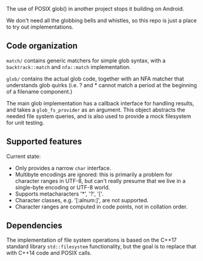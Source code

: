 The use of POSIX glob() in another project stops it building on Android.

We don't need all the globbing bells and whistles, so this repo
is just a place to try out implementations.

## Code organization

`match/` contains generic matchers for simple glob syntax, with
a `backtrack::match` and `nfa::match` implementation.

`glob/` contains the actual glob code, together with an NFA matcher
that understands glob quirks (i.e. ? and * cannot match a period
at the beginning of a filename component.)

The main glob implementation has a callback interface for handling
results, and takes a `glob_fs_provider` as an argument. This object
abstracts the needed file system queries, and is also used to
provide a mock filesystem for unit testing.

## Supported features

Current state:

* Only provides a narrow `char` interface.
* Multibyte encodings are ignored: this is primarily a problem for
  character ranges in UTF-8, but can't really presume that
  we live in a single-byte encoding or UTF-8 world.
* Supports metacharacters '*', '?', '['.
* Character classes, e.g. '[:alnum:]', are not supported.
* Character ranges are computed in code points, not in collation order.

## Dependencies

The implementation of file system operations is based on the C++17
standard library `std::filesystem` functionality, but the goal is
to replace that with C++14 code and POSIX calls.

